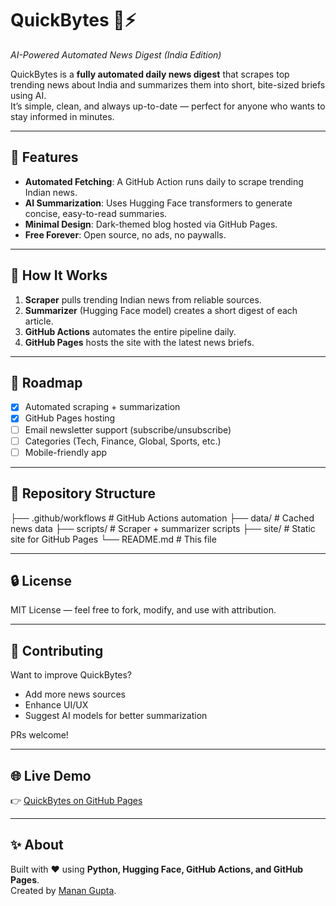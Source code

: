 # QuickBytes 📰⚡  
*AI-Powered Automated News Digest (India Edition)*  

QuickBytes is a **fully automated daily news digest** that scrapes top trending news about India and summarizes them into short, bite-sized briefs using AI.  
It’s simple, clean, and always up-to-date — perfect for anyone who wants to stay informed in minutes.  

---

## 🚀 Features
- **Automated Fetching**: A GitHub Action runs daily to scrape trending Indian news.  
- **AI Summarization**: Uses Hugging Face transformers to generate concise, easy-to-read summaries.  
- **Minimal Design**: Dark-themed blog hosted via GitHub Pages.  
- **Free Forever**: Open source, no ads, no paywalls.  

---

## 🔧 How It Works
1. **Scraper** pulls trending Indian news from reliable sources.  
2. **Summarizer** (Hugging Face model) creates a short digest of each article.  
3. **GitHub Actions** automates the entire pipeline daily.  
4. **GitHub Pages** hosts the site with the latest news briefs.  

---

## 📌 Roadmap
- [x] Automated scraping + summarization  
- [x] GitHub Pages hosting  
- [ ] Email newsletter support (subscribe/unsubscribe)  
- [ ] Categories (Tech, Finance, Global, Sports, etc.)  
- [ ] Mobile-friendly app  

---

## 📂 Repository Structure
├── .github/workflows # GitHub Actions automation
├── data/ # Cached news data
├── scripts/ # Scraper + summarizer scripts
├── site/ # Static site for GitHub Pages
└── README.md # This file


---

## 🔒 License
MIT License — feel free to fork, modify, and use with attribution.  

---

## 🙌 Contributing
Want to improve QuickBytes?  
- Add more news sources  
- Enhance UI/UX  
- Suggest AI models for better summarization  

PRs welcome!  

---

## 🌐 Live Demo
👉 [QuickBytes on GitHub Pages](https://your-username.github.io/quickbytes)  

---

## ✨ About
Built with ❤️ using **Python, Hugging Face, GitHub Actions, and GitHub Pages**.  
Created by [Manan Gupta](https://linkedin.com/in/manan26).  
